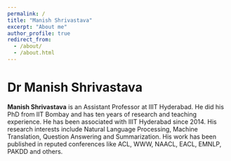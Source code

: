```yaml
---
permalink: /
title: "Manish Shrivastava"
excerpt: "About me"
author_profile: true
redirect_from: 
  - /about/
  - /about.html
---
```

Dr Manish Shrivastava
=
**Manish Shrivastava** is an Assistant Professor at IIIT Hyderabad. He did his PhD from IIT Bombay and has ten years of research and teaching experience. He has been associated with IIIT Hyderabad since 2014. His research interests include Natural Language Processing, Machine Translation, Question Answering and Summarization. His work has been published in reputed conferences like ACL, WWW, NAACL, EACL, EMNLP, PAKDD and others.

